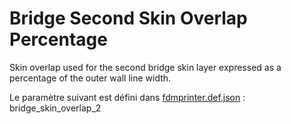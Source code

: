 # Bridge Second Skin Overlap Percentage

Skin overlap used for the second bridge skin layer expressed as a percentage of the outer wall line width.

Le paramètre suivant est défini dans [fdmprinter.def.json](https://github.com/smartavionics/Cura/blob/mb-master/resources/definitions/fdmprinter.def.json) : bridge_skin_overlap_2
